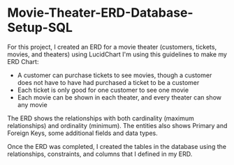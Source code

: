 # Movie-Theater-ERD-Database-Setup-SQL

For this project, I created an ERD for a movie theater (customers, tickets, movies, and theaters) using LucidChart
I'm using this guidelines to make my ERD Chart:
- A customer can purchase tickets to see movies, though a customer does not have to have had purchased a ticket to be a customer
- Each ticket is only good for one customer to see one movie
- Each movie can be shown in each theater, and every theater can show any movie

The ERD shows the relationships with both cardinality (maximum relationships) and ordinality (minimum). The entities also shows Primary and Foreign Keys, some additional fields and data types.

Once the ERD was completed, I created the tables in the database using the relationships, constraints, and columns that I defined in my ERD. 
